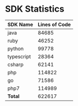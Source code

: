 # SDK Statistics

| SDK Name | Lines of Code |
| -------- | ------------- |
| java | 84685 |
| ruby | 46252 |
| python | 99778 |
| typescript | 28364 |
| csharp | 62141 |
| php | 114822 |
| go | 71586 |
| php7 | 114989 |
| **Total** | 622617 |
